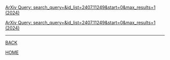 
[ArXiv Query: search_query=&id_list=2407.11249&start=0&max_results=1 (2024)](vafidis2024/summary.md)

[ArXiv Query: search_query=&id_list=2407.11249&start=0&max_results=1 (2024)](vafidis2024/summary.md)

---
[BACK](../index.md)

[HOME]( ../../index.md)